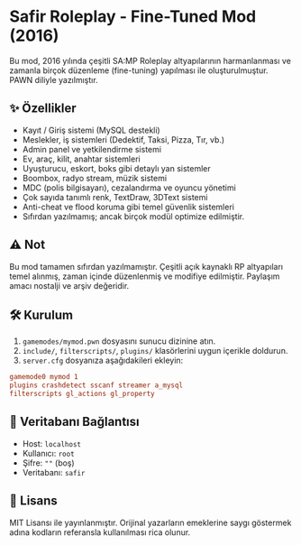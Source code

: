 # Safir Roleplay - Fine-Tuned Mod (2016)

Bu mod, 2016 yılında çeşitli SA:MP Roleplay altyapılarının harmanlanması ve zamanla birçok düzenleme (fine-tuning) yapılması ile oluşturulmuştur. PAWN diliyle yazılmıştır.

## ✨ Özellikler

- Kayıt / Giriş sistemi (MySQL destekli)
- Meslekler, iş sistemleri (Dedektif, Taksi, Pizza, Tır, vb.)
- Admin panel ve yetkilendirme sistemi
- Ev, araç, kilit, anahtar sistemleri
- Uyuşturucu, eskort, boks gibi detaylı yan sistemler
- Boombox, radyo stream, müzik sistemi
- MDC (polis bilgisayarı), cezalandırma ve oyuncu yönetimi
- Çok sayıda tanımlı renk, TextDraw, 3DText sistemi
- Anti-cheat ve flood koruma gibi temel güvenlik sistemleri
- Sıfırdan yazılmamış; ancak birçok modül optimize edilmiştir.

## ⚠️ Not

Bu mod tamamen sıfırdan yazılmamıştır. Çeşitli açık kaynaklı RP altyapıları temel alınmış, zaman içinde düzenlenmiş ve modifiye edilmiştir. Paylaşım amacı nostalji ve arşiv değeridir.

## 🛠 Kurulum

1. `gamemodes/mymod.pwn` dosyasını sunucu dizinine atın.
2. `include/`, `filterscripts/`, `plugins/` klasörlerini uygun içerikle doldurun.
3. `server.cfg` dosyanıza aşağıdakileri ekleyin:

```cfg
gamemode0 mymod 1
plugins crashdetect sscanf streamer a_mysql
filterscripts gl_actions gl_property
```

## 🔐 Veritabanı Bağlantısı

- Host: `localhost`
- Kullanıcı: `root`
- Şifre: `""` (boş)
- Veritabanı: `safir`

## 📜 Lisans

MIT Lisansı ile yayınlanmıştır. Orijinal yazarların emeklerine saygı göstermek adına kodların referansla kullanılması rica olunur.
